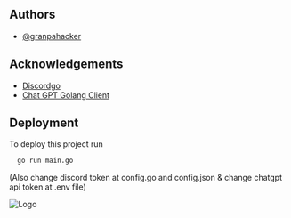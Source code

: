 ## Authors

- [@granpahacker](https://github.com/granpahacker)


## Acknowledgements

 - [Discordgo](github.com/bwmarrin/discordgo)
 - [Chat GPT Golang Client](github.com/PullRequestInc/go-gpt3)


## Deployment

To deploy this project run

```bash
  go run main.go
```
(Also change discord token at config.go and config.json & change chatgpt api token at .env file)

![Logo](https://raw.githubusercontent.com/granpahacker/alan_musk_bot/test/templates/images/alan.jpeg)

